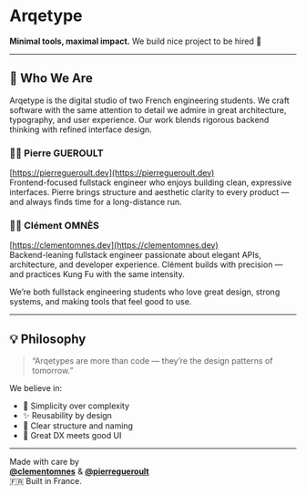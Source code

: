 # Arqetype

**Minimal tools, maximal impact.**
We build nice project to be hired 🙂

---

## 👋 Who We Are

Arqetype is the digital studio of two French engineering students. We craft software with the same attention to detail we admire in great architecture, typography, and user experience. Our work blends rigorous backend thinking with refined interface design.
### 👨‍💻 Pierre GUEROULT  
[https://pierregueroult.dev](https://pierregueroult.dev)  
Frontend-focused fullstack engineer who enjoys building clean, expressive interfaces. Pierre brings structure and aesthetic clarity to every product — and always finds time for a long-distance run.

### 🧑‍💻 Clément OMNÈS  
[https://clementomnes.dev](https://clementomnes.dev)  
Backend-leaning fullstack engineer passionate about elegant APIs, architecture, and developer experience. Clément builds with precision — and practices Kung Fu with the same intensity.

We’re both fullstack engineering students who love great design, strong systems, and making tools that feel good to use.

---

## 💡 Philosophy

> “Arqetypes are more than code — they’re the design patterns of tomorrow.”

We believe in:
- 🧘 Simplicity over complexity  
- ✨ Reusability by design  
- 🧭 Clear structure and naming  
- 🎨 Great DX meets good UI

---

Made with care by  
**[@clementomnes](https://github.com/clementomnes)** & **[@pierregueroult](https://github.com/pierregueroult)**  
🇫🇷 Built in France.
